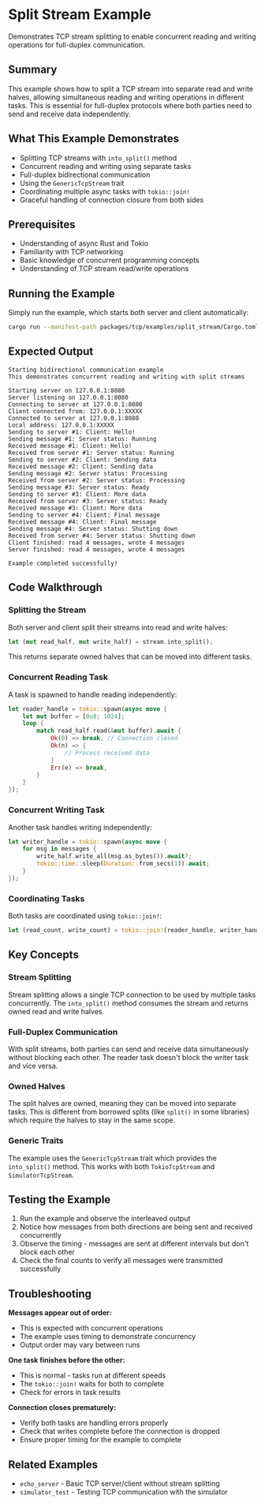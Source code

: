 # Split Stream Example

Demonstrates TCP stream splitting to enable concurrent reading and writing operations for full-duplex communication.

## Summary

This example shows how to split a TCP stream into separate read and write halves, allowing simultaneous reading and writing operations in different tasks. This is essential for full-duplex protocols where both parties need to send and receive data independently.

## What This Example Demonstrates

- Splitting TCP streams with `into_split()` method
- Concurrent reading and writing using separate tasks
- Full-duplex bidirectional communication
- Using the `GenericTcpStream` trait
- Coordinating multiple async tasks with `tokio::join!`
- Graceful handling of connection closure from both sides

## Prerequisites

- Understanding of async Rust and Tokio
- Familiarity with TCP networking
- Basic knowledge of concurrent programming concepts
- Understanding of TCP stream read/write operations

## Running the Example

Simply run the example, which starts both server and client automatically:

```bash
cargo run --manifest-path packages/tcp/examples/split_stream/Cargo.toml
```

## Expected Output

```
Starting bidirectional communication example
This demonstrates concurrent reading and writing with split streams

Starting server on 127.0.0.1:8080
Server listening on 127.0.0.1:8080
Connecting to server at 127.0.0.1:8080
Client connected from: 127.0.0.1:XXXXX
Connected to server at 127.0.0.1:8080
Local address: 127.0.0.1:XXXXX
Sending to server #1: Client: Hello!
Sending message #1: Server status: Running
Received message #1: Client: Hello!
Received from server #1: Server status: Running
Sending to server #2: Client: Sending data
Received message #2: Client: Sending data
Sending message #2: Server status: Processing
Received from server #2: Server status: Processing
Sending message #3: Server status: Ready
Sending to server #3: Client: More data
Received from server #3: Server status: Ready
Received message #3: Client: More data
Sending to server #4: Client: Final message
Received message #4: Client: Final message
Sending message #4: Server status: Shutting down
Received from server #4: Server status: Shutting down
Client finished: read 4 messages, wrote 4 messages
Server finished: read 4 messages, wrote 4 messages

Example completed successfully!
```

## Code Walkthrough

### Splitting the Stream

Both server and client split their streams into read and write halves:

```rust
let (mut read_half, mut write_half) = stream.into_split();
```

This returns separate owned halves that can be moved into different tasks.

### Concurrent Reading Task

A task is spawned to handle reading independently:

```rust
let reader_handle = tokio::spawn(async move {
    let mut buffer = [0u8; 1024];
    loop {
        match read_half.read(&mut buffer).await {
            Ok(0) => break, // Connection closed
            Ok(n) => {
                // Process received data
            }
            Err(e) => break,
        }
    }
});
```

### Concurrent Writing Task

Another task handles writing independently:

```rust
let writer_handle = tokio::spawn(async move {
    for msg in messages {
        write_half.write_all(msg.as_bytes()).await?;
        tokio::time::sleep(Duration::from_secs(1)).await;
    }
});
```

### Coordinating Tasks

Both tasks are coordinated using `tokio::join!`:

```rust
let (read_count, write_count) = tokio::join!(reader_handle, writer_handle);
```

## Key Concepts

### Stream Splitting

Stream splitting allows a single TCP connection to be used by multiple tasks concurrently. The `into_split()` method consumes the stream and returns owned read and write halves.

### Full-Duplex Communication

With split streams, both parties can send and receive data simultaneously without blocking each other. The reader task doesn't block the writer task and vice versa.

### Owned Halves

The split halves are owned, meaning they can be moved into separate tasks. This is different from borrowed splits (like `split()` in some libraries) which require the halves to stay in the same scope.

### Generic Traits

The example uses the `GenericTcpStream` trait which provides the `into_split()` method. This works with both `TokioTcpStream` and `SimulatorTcpStream`.

## Testing the Example

1. Run the example and observe the interleaved output
2. Notice how messages from both directions are being sent and received concurrently
3. Observe the timing - messages are sent at different intervals but don't block each other
4. Check the final counts to verify all messages were transmitted successfully

## Troubleshooting

**Messages appear out of order:**

- This is expected with concurrent operations
- The example uses timing to demonstrate concurrency
- Output order may vary between runs

**One task finishes before the other:**

- This is normal - tasks run at different speeds
- The `tokio::join!` waits for both to complete
- Check for errors in task results

**Connection closes prematurely:**

- Verify both tasks are handling errors properly
- Check that writes complete before the connection is dropped
- Ensure proper timing for the example to complete

## Related Examples

- `echo_server` - Basic TCP server/client without stream splitting
- `simulator_test` - Testing TCP communication with the simulator
